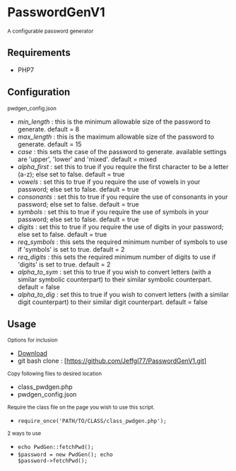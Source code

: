 # PasswordGenV1 #
<small>A configurable password generator</small>

## Requirements ##

*  PHP7

## Configuration ##
<small>pwdgen_config.json</small>

*  *min_length* : this is the minimum allowable size of the password to generate. default = 8
*  *max_length* : this is the maximum allowable size of the password to generate. default = 15
*  *case* : this sets the case of the password to generate. available settings are 'upper', 'lower' and 'mixed'. default = mixed
*  *alpha_first* : set this to true if you require the first character to be a letter (a-z); else set to false. default = true
*  *vowels* : set this to true if you require the use of vowels in your password; else set to false. default = true
*  *consonants* : set this to true if you require the use of consonants in your password; else set to false. default = true
*  *symbols* : set this to true if you require the use of symbols in your password; else set to false. default = true
*  *digits* : set this to true if you require the use of digits in your password; else set to false. default = true
*  *req_symbols* : this sets the required minimum number of symbols to use if 'symbols' is set to true. default = 2
*  *req_digits* : this sets the required minimum number of digits to use if 'digits' is set to true. default = 2
*  *alpha_to_sym* : set this to true if you wish to convert letters (with a similar symbolic counterpart) to their similar symbolic counterpart. default = false
*  *alpha_to_dig* : set this to true if you wish to convert letters (with a similar digit counterpart) to their similar digit counterpart. default = false

## Usage ##

<small>Options for inclusion</small>

*  [Download](https://github.com/Jeffgl77/PasswordGenV1/archive/master.zip "download") 
*  git bash clone : [https://github.com/Jeffgl77/PasswordGenV1.git]

<small>Copy following files to desired location</small>

*  class_pwdgen.php
*  pwdgen_config.json

<small>Require the class file on the page you wish to use this script.</small>

*  <code>require_once('PATH/TO/CLASS/class_pwdgen.php');</code>

<small>2 ways to use</small>

*  <code>echo PwdGen::fetchPwd();</code>
*  <code>$password = new PwdGen();
echo $password->fetchPwd();</code>